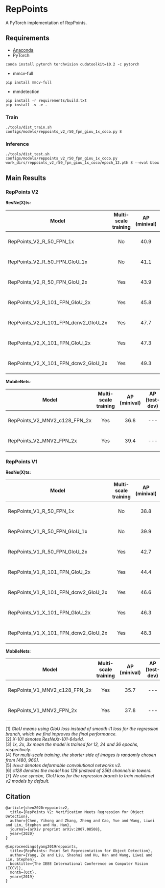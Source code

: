 # RepPoints
A PyTorch implementation of RepPoints. 

## Requirements
- [Anaconda](https://www.anaconda.com/download/)
- PyTorch
```
conda install pytorch torchvision cudatoolkit=10.2 -c pytorch
```
- mmcv-full
```
pip install mmcv-full
```
- mmdetection
```
pip install -r requirements/build.txt
pip install -v -e .
```

### Train
```shell
./tools/dist_train.sh configs/models/reppoints_v2_r50_fpn_giou_1x_coco.py 8
```

### Inference
```shell
./tools/dist_test.sh configs/models/reppoints_v2_r50_fpn_giou_1x_coco.py work_dirs/reppoints_v2_r50_fpn_giou_1x_coco/epoch_12.pth 8 --eval bbox
```

## Main Results

### RepPoints V2

**ResNe(X)ts:**

Model | Multi-scale training | AP (minival) | AP (test-dev) | Link 
--- |:---:|:---:|:---:|:---:
RepPoints_V2_R_50_FPN_1x | No | 40.9 | --- | [Google](https://drive.google.com/file/d/1QBYTLITOJG5dSjU35YewE9efSCH_VGg2/view?usp=sharing) / [Baidu](https://pan.baidu.com/s/1ZvJ3gk_FVOVHmvmy87cr_w) / [Log](https://drive.google.com/file/d/1Ra2XC-Zjfpx6YG91ZRY_8qI_XnDe_Txu/view?usp=sharing)
RepPoints_V2_R_50_FPN_GIoU_1x | No  | 41.1 | 41.3 | [Google](https://drive.google.com/file/d/1lbYUpvA33GHaEImKRhbR7H5S36Dxubcf/view?usp=sharing) / [Baidu](https://pan.baidu.com/s/1kyt5YNWO-gg_W4iUuwZxiw) / [Log](https://drive.google.com/file/d/1yDwNToYAZdPWTs4vxzbBNqRCLIrRxx_H/view?usp=sharing)
RepPoints_V2_R_50_FPN_GIoU_2x | Yes  | 43.9 | 44.4 | [Google](https://drive.google.com/file/d/13FfoXOfTsO-eLTcO__WXUxQRRWNzAdrL/view?usp=sharing) / [Baidu](https://pan.baidu.com/s/1QAvjzGI1zrnockXX6cZrZA) / [Log](https://drive.google.com/file/d/1yDwNToYAZdPWTs4vxzbBNqRCLIrRxx_H/view?usp=sharing)
RepPoints_V2_R_101_FPN_GIoU_2x | Yes  | 45.8 | 46 | [Google](https://drive.google.com/file/d/1MUb1Y1_OoqhwFkvdyE6QthbUc1l2ixYS/view?usp=sharing) / [Baidu](https://pan.baidu.com/s/1YNxbnmeq20mVef5ZAlMTxQ) / [Log](https://drive.google.com/file/d/1m5BM1PWXWKwfsvEc54b0fCcMIlXKPFG_/view?usp=sharing)
RepPoints_V2_R_101_FPN_dcnv2_GIoU_2x | Yes  | 47.7 | 48.1 | [Google](https://drive.google.com/file/d/1VaBAPWOzku0tfpUWa5FmOsu_Fn_3UWaY/view?usp=sharing) / [Baidu](https://pan.baidu.com/s/14V2hz6VrXJv_acQ-SQlBUg) / [Log](https://drive.google.com/file/d/1f_WwyNFlqvCSU-P723b-LHG1kpRhddns/view?usp=sharing)
RepPoints_V2_X_101_FPN_GIoU_2x | Yes  | 47.3 | 47.8 | [Google](https://drive.google.com/file/d/1rThw_7yXi185-VXfeXY81iJNwoAywQVA/view?usp=sharing) / [Baidu](https://pan.baidu.com/s/1Vp4vtkSSfAbkI1_--jDQ5g) / [Log](https://drive.google.com/file/d/13Nj__4nvZEEJtwNhvIcKjDwbmu5eQZoo/view?usp=sharing)
RepPoints_V2_X_101_FPN_dcnv2_GIoU_2x | Yes  | 49.3 | 49.4 | [Google](https://drive.google.com/file/d/1db6cK7pEjRgN8QjaGV8OnZYp35nuxd7G/view?usp=sharing) / [Baidu](https://pan.baidu.com/s/1idrD8kmgYTP_q5_mSSlpTQ) / [Log](https://drive.google.com/file/d/1DlCYQiWUanPVwyowjFLrgKCYz57EJE2S/view?usp=sharing)

**MobileNets**:

Model | Multi-scale training | AP (minival) | AP (test-dev) | Link
--- |:---:|:---:|:---:|:---:
RepPoints_V2_MNV2_c128_FPN_2x | Yes | 36.8 | --- | [Google](https://drive.google.com/file/d/1mnoXOyzp6dCYbQx7rKbzjKlc0RzitOpV/view?usp=sharing) / [Baidu](https://pan.baidu.com/s/1_sEMkhDjYjhJwMSiNNoYdg) / [Log](https://drive.google.com/file/d/11UQGvOuOykFD0iW3xz1DsqJSwJaw2tmw/view?usp=sharing)
RepPoints_V2_MNV2_FPN_2x | Yes | 39.4 | --- | [Google](https://drive.google.com/file/d/1xk8jGZiRs2iskywf3hB6tINMK_3lDL3u/view?usp=sharing) / [Baidu](https://pan.baidu.com/s/1OdiEtxWe5f45GaaprITdrA) / [Log](https://drive.google.com/file/d/1A1ldy4HzPStKjz0Xm96sPnyB-NS2wzMk/view?usp=sharing)

### RepPoints V1

**ResNe(X)ts:**

Model | Multi-scale training | AP (minival) | AP (test-dev) | Link
--- |:---:|:---:|:---:|:---:
RepPoints_V1_R_50_FPN_1x | No | 38.8 | --- | [Google](https://drive.google.com/file/d/1DMoTicyL5FejCL3042rwZWPojTC2-qRH/view?usp=sharing) / [Baidu](https://pan.baidu.com/s/1t4zaVFCH0A35xEDXo3RUMQ) / [Log](https://drive.google.com/file/d/1Oq-3DFnfbJ6F5doJobuhZU9y7BkRC0NH/view?usp=sharing)
RepPoints_V1_R_50_FPN_GIoU_1x | No  | 39.9 | ---| [Google](https://drive.google.com/file/d/1IJp3bBCrRuDDQcxjwoUenBuA-KSzYWkf/view?usp=sharing) / [Baidu](https://pan.baidu.com/s/1swvcTxgiUWSRCOSKOJ7Mjg) / [Log](https://drive.google.com/file/d/1bRCfSQPYFjxXIari9F8AWXOYUUS4VVJg/view?usp=sharing)
RepPoints_V1_R_50_FPN_GIoU_2x | Yes  | 42.7 | --- | [Google](https://drive.google.com/file/d/1tZpfOGmxzToaikaFdpyhjCjm8ltOJaYY/view?usp=sharing) / [Baidu](https://pan.baidu.com/s/1pFvleWnZjVsFeHJjiX3dpw) / [Log](https://drive.google.com/file/d/1iBSrXp4ngug9jaWb1gndSj4NQQQzbpAC/view?usp=sharing)
RepPoints_V1_R_101_FPN_GIoU_2x | Yes  | 44.4 | --- | [Google](https://drive.google.com/file/d/1YiR4m8GNWQ472tgGXOdeaWbnS2KiAR4z/view?usp=sharing) / [Baidu](https://pan.baidu.com/s/1BhVjPvBJaWM3Okq1Ytk8Iw) / [Log](https://drive.google.com/file/d/1QhN3vedurGiRAl6aiSwtGNwxN3TAOXuP/view?usp=sharing)
RepPoints_V1_R_101_FPN_dcnv2_GIoU_2x | Yes  | 46.6 | --- | [Google](https://drive.google.com/file/d/112jG1a2TUnABqCR1ccKrIzAE6_8P3LAe/view?usp=sharing) / [Baidu](https://pan.baidu.com/s/18e0zGQah6aqCY2qIXe88Ew) / [Log](https://drive.google.com/file/d/1ut23n60vRY0f8VF97bgh2KWN05rmto9N/view?usp=sharing)
RepPoints_V1_X_101_FPN_GIoU_2x | Yes  | 46.3 | --- | [Google](https://drive.google.com/file/d/1UohtogF-znE0NnqXHSrcGBuE9B3pNaDr/view?usp=sharing) / [Baidu](https://pan.baidu.com/s/1qbCyHBZksS_l-eXH8Wh5Ug) / [Log](https://drive.google.com/file/d/1wOBP8-oBg53llJOfspddecA5NNpdcRix/view?usp=sharing)
RepPoints_V1_X_101_FPN_dcnv2_GIoU_2x | Yes  | 48.3 | --- | [Google](https://drive.google.com/file/d/14oSaFilmT6EMTkAuP23OyQtLbWRB0BiN/view?usp=sharing) / [Baidu](https://pan.baidu.com/s/1Xl5VUG7z7IQlz6F8267f6A) / [Log](https://drive.google.com/file/d/14u0m5eFdLFRGJT--mx7wzsdIVNb8Atu8/view?usp=sharing)

**MobileNets**:

Model | Multi-scale training | AP (minival) | AP (test-dev) | Link
--- |:---:|:---:|:---:|:---:
RepPoints_V1_MNV2_c128_FPN_2x | Yes | 35.7 | --- | [Google](https://drive.google.com/file/d/14l_m3lLacfw7mTafv7cuvczhkWeF2cn4/view?usp=sharing) / [Baidu](https://pan.baidu.com/s/1hHeV8KZLdtLNvVYRl-najw) / [Log](https://drive.google.com/file/d/1pg1gW3ajOqgB4oLmEsiKJ2cReAIdxRkp/view?usp=sharing)
RepPoints_V1_MNV2_FPN_2x | Yes | 37.8 | --- | [Google](https://drive.google.com/file/d/1Ex6us97waqWP25H20xBZZEfQXfI8mfjW/view?usp=sharing) / [Baidu](https://pan.baidu.com/s/1AyibFbRgSc8bug0KZDO1Yw) / [Log](https://drive.google.com/file/d/1BanM614yhFaxtLeSI_vYbtTjsarj-Xxl/view?usp=sharing)

[1] *GIoU means using GIoU loss instead of smooth-l1 loss for the regression branch, which we find improves the final performance.* \
[2] *X-101 denotes ResNeXt-101-64x4d.* \
[3] *1x, 2x, 3x mean the model is trained for 12, 24 and 36 epochs, respectively.* \
[4] *For multi-scale training, the shorter side of images is randomly chosen from [480, 960].* \
[5] *`dcnv2` denotes deformable convolutional networks v2.* \
[6] *c128 denotes the model has 128 (instead of 256) channels in towers.*\
[7] *We use syncbn, GIoU loss for the regression branch to train mobilenet v2 models by default.*

## Citation
```
@article{chen2020reppointsv2,
  title={RepPoints V2: Verification Meets Regression for Object Detection},
  author={Chen, Yihong and Zhang, Zheng and Cao, Yue and Wang, Liwei and Lin, Stephen and Hu, Han},
  journal={arXiv preprint arXiv:2007.08508},
  year={2020}
}

@inproceedings{yang2019reppoints,
  title={RepPoints: Point Set Representation for Object Detection},
  author={Yang, Ze and Liu, Shaohui and Hu, Han and Wang, Liwei and Lin, Stephen},
  booktitle={The IEEE International Conference on Computer Vision (ICCV)},
  month={Oct},
  year={2019}
}
```


